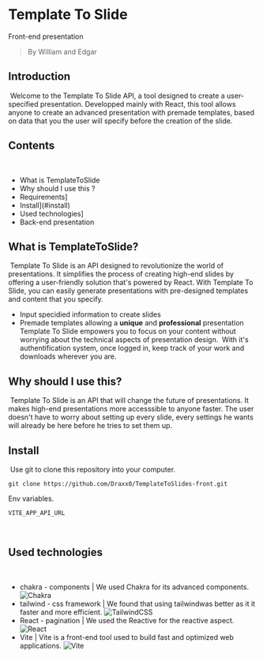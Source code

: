# Template To Slide

Front-end presentation

> By William and Edgar
> ​
> ​

## Introduction

​
Welcome to the Template To Slide API, a tool designed to create a user-specified presentation. Developped mainly with React, this tool allows anyone to create an advanced presentation with premade templates, based on data that you the user will specify before the creation of the slide.
​

## Contents

​

- What is TemplateToSlide
- Why should I use this ?
- Requirements]
- Install](#install)
- Used technologies]
- Back-end presentation
  ​
  ​

## What is TemplateToSlide?

​
Template To Slide is an API designed to revolutionize the world of presentations. It simplifies the process of creating high-end slides by offering a user-friendly solution that's powered by React. With Template To Slide, you can easily generate presentations with pre-designed templates and content that you specify.
​

- Input specidied information to create slides
- Premade templates allowing a **unique** and **professional** presentation
  ​
  ​
  Template To Slide empowers you to focus on your content without worrying about the technical aspects of presentation design.
  ​
  With it's authentification system, once logged in, keep track of your work and downloads wherever you are.
  ​

## Why should I use this?

​
Template To Slide is an API that will change the future of presentations. It makes high-end presentations more accesssible to anyone faster. The user doesn't have to worry about setting up every slide, every settings he wants will already be here before he tries to set them up.
​

## Install

​
Use git to clone this repository into your computer.

```
git clone https://github.com/Draxx0/TemplateToSlides-front.git
```

Env variables.
​

```
VITE_APP_API_URL
```

​
​

## Used technologies

​

- chakra - components | We used Chakra for its advanced components. ![Chakra](https://img.shields.io/badge/chakra-%234ED1C5.svg?style=for-the-badge&logo=chakraui&logoColor=white)
- tailwind - css framework | We found that using tailwindwas better as it it faster and more efficient. ![TailwindCSS](https://img.shields.io/badge/tailwindcss-%2338B2AC.svg?style=for-the-badge&logo=tailwind-css&logoColor=white)
- React - pagination | We used the Reactive for the reactive aspect. ![React](https://img.shields.io/badge/react-%2320232a.svg?style=for-the-badge&logo=react&logoColor=%2361DAFB)
- Vite | Vite is a front-end tool used to build fast and optimized web applications. ![Vite](https://img.shields.io/badge/vite-%23646CFF.svg?style=for-the-badge&logo=vite&logoColor=white)
